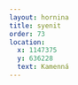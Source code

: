 ```yaml
---
layout: hornina
title: syenit
order: 73
location:
  x: 1147375
  y: 636228
  text: Kamenná 
---
```


